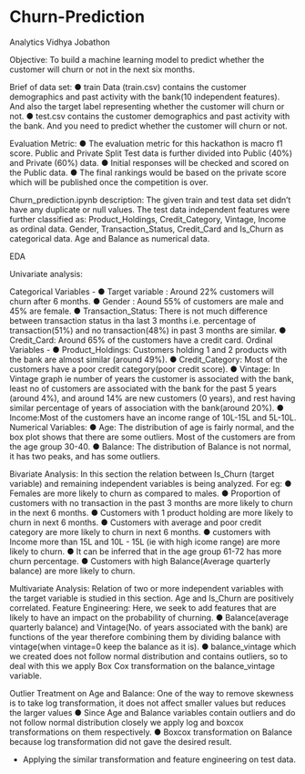 # Churn-Prediction
Analytics Vidhya Jobathon

Objective: To build a machine learning model to predict whether the customer will churn
or not in the next six months.


Brief of data set:
● train Data (train.csv) contains the customer demographics and past activity with
the bank(10 independent features). And also the target label representing
whether the customer will churn or not.
● test.csv contains the customer demographics and past activity with the bank. And
you need to predict whether the customer will churn or not.


Evaluation Metric:
● The evaluation metric for this hackathon is macro f1 score.
Public and Private Split
Test data is further divided into Public (40%) and Private (60%) data.
● Initial responses will be checked and scored on the Public data.
● The final rankings would be based on the private score which will be published
once the competition is over.


Churn_prediction.ipynb description:
The given train and test data set didn’t have any duplicate or null values.
The test data independent features were further classified as:
Product_Holdings, Credit_Category, Vintage, Income as ordinal data.
Gender, Transaction_Status, Credit_Card and Is_Churn as categorical data.
Age and Balance as numerical data.


EDA


Univariate analysis:


Categorical Variables -
● Target variable : Around 22% customers will churn after 6 months.
● Gender : Aound 55% of customers are male and 45% are female.
● Transaction_Status: There is not much difference between transaction status in
tha last 3 months i.e. percentage of transaction(51%) and no transaction(48%) in
past 3 months are similar.
● Credit_Card: Around 65% of the customers have a credit card.
Ordinal Variables -
● Product_Holdings: Customers holding 1 and 2 products with the bank are almost
similar (around 49%).
● Credit_Category: Most of the customers have a poor credit category(poor credit
score).
● Vintage: In Vintage graph ie number of years the customer is associated with the
bank, least no of customers are associated with the bank for the past 5 years
(around 4%), and around 14% are new customers (0 years), and rest having
similar percentage of years of association with the bank(around 20%).
● Income:Most of the customers have an income range of 10L-15L and 5L-10L.
Numerical Variables:
● Age: The distribution of age is fairly normal, and the box plot shows that there are
some outliers. Most of the customers are from the age group 30-40.
● Balance: The distribution of Balance is not normal, it has two peaks, and has
some outliers.


Bivariate Analysis:
In this section the relation between Is_Churn (target variable) and remaining
independent variables is being analyzed.
For eg:
● Females are more likely to churn as compared to males.
● Proportion of customers with no transaction in the past 3 months are more likely
to churn in the next 6 months.
● Customers with 1 product holding are more likely to churn in next 6 months.
● Customers with average and poor credit category are more likely to churn in next
6 months.
● customers with Income more than 15L and 10L - 15L (ie with high icome range)
are more likely to churn.
● It can be inferred that in the age group 61-72 has more churn percentage.
● Customers with high Balance(Average quarterly balance) are more likely to churn.


Multivariate Analysis:
Relation of two or more independent variables with the target variable is studied in this
section.
Age and Is_Churn are positively correlated.
Feature Engineering:
Here, we seek to add features that are likely to have an impact on the probability of
churning.
● Balance(average quarterly balance) and Vintage(No. of years associated with the
bank) are functions of the year therefore combining them by dividing balance with
vintage(when vintage=0 keep the balance as it is).
● balance_vintage which we created does not follow normal distribution and
contains outliers, so to deal with this we apply Box Cox transformation on the
balance_vintage variable.


Outlier Treatment on Age and Balance:
One of the way to remove skewness is to take log transformation, it does not affect
smaller values but reduces the larger values
● Since Age and Balance variables contain outliers and do not follow normal
distribution closely we apply log and boxcox transformations on them
respectively.
● Boxcox transformation on Balance because log transformation did not gave the
desired result.
* Applying the similar transformation and feature engineering on test data.
